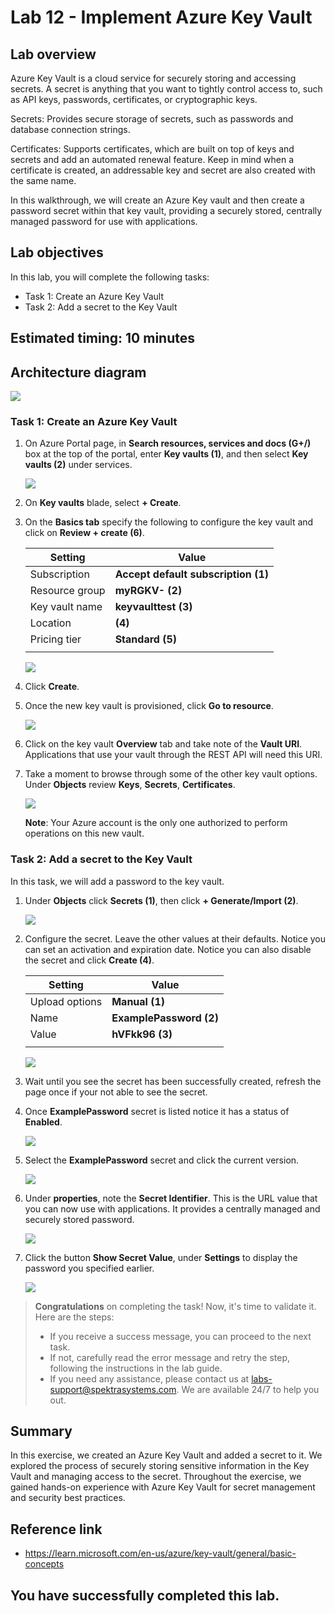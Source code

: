 # Lab 12 - Implement Azure Key Vault

## Lab overview

Azure Key Vault is a cloud service for securely storing and accessing secrets. A secret is anything that you want to tightly control access to, such as API keys, passwords, certificates, or cryptographic keys. 

Secrets: Provides secure storage of secrets, such as passwords and database connection strings.

Certificates: Supports certificates, which are built on top of keys and secrets and add an automated renewal feature. Keep in mind when a certificate is created, an addressable key and secret are also created with the same name.

In this walkthrough, we will create an Azure Key vault and then create a password secret within that key vault, providing a securely stored, centrally managed password for use with applications.

## Lab objectives

In this lab, you will complete the following tasks:

+ Task 1: Create an Azure Key Vault
+ Task 2: Add a secret to the Key Vault

## Estimated timing: 10 minutes

## Architecture diagram

![](../images/az900lab12.png)

### Task 1: Create an Azure Key Vault

1. On Azure Portal page, in **Search resources, services and docs (G+/)** box at the top of the portal, enter **Key vaults (1)**, and then select **Key vaults (2)** under services.

   ![](../images/lab12-image1.png)
  
1. On **Key vaults** blade, select **+ Create**.

1. On the **Basics tab** specify the following to configure the key vault and click on **Review + create (6)**.

    | Setting | Value | 
    | --- | --- |
    | Subscription | **Accept default subscription (1)** |
    | Resource group | **myRGKV-<inject key="DeploymentID" enableCopy="false" /> (2)**  |
    | Key vault name | **keyvaulttest<inject key="DeploymentID" enableCopy="false" /> (3)** |
    | Location | **<inject key="Region" enableCopy="false"/> (4)** |
    | Pricing tier | **Standard (5)** |
    | | |

    ![](../images/lab12-image2.png)
   
1. Click **Create**. 

1. Once the new key vault is provisioned, click **Go to resource**.

   ![](../images/lab12-image3.png)

1. Click on the key vault **Overview** tab and take note of the **Vault URI**. Applications that use your vault through the REST API will need this URI.

1. Take a moment to browse through some of the other key vault options. Under **Objects** review **Keys**, **Secrets**, **Certificates**.

    ![](../images/lab12-image4.png)
   
   **Note**: Your Azure account is the only one authorized to perform operations on this new vault.
   
### Task 2: Add a secret to the Key Vault
        
In this task, we will add a password to the key vault. 

1. Under **Objects** click **Secrets (1)**, then click **+ Generate/Import (2)**.

   ![](../images/lab12-image5.png)
   
1. Configure the secret. Leave the other values at their defaults. Notice you can set an activation and expiration date. Notice you can also disable the secret and click **Create (4)**.

    | Setting | Value | 
    | --- | --- |
    | Upload options | **Manual (1)** |
    | Name | **ExamplePassword (2)** |
    | Value | **hVFkk96 (3)** |
    | | |

    ![](../images/lab12-image6.png)
   
1. Wait until you see the secret has been successfully created, refresh the page once if your not able to see the secret.

1. Once **ExamplePassword** secret is listed notice it has a status of **Enabled**.

    ![](../images/lab12-image7.png)

1. Select the **ExamplePassword** secret and click the current version.

   ![](../images/lab12-image9.png)

1. Under **properties**, note the **Secret Identifier**. This is the URL value that you can now use with applications. It provides a centrally managed and securely stored password. 

   ![](../images/lab12-image10.png)
   
1. Click the button **Show Secret Value**, under **Settings** to display the password you specified earlier.

   ![](../images/lab12-image11.png)

 <validation step="56a44935-46cd-410d-9304-81c9dfd8af4d" />

 > **Congratulations** on completing the task! Now, it's time to validate it. Here are the steps:
 > - If you receive a success message, you can proceed to the next task.
 > - If not, carefully read the error message and retry the step, following the instructions in the lab guide. 
 > - If you need any assistance, please contact us at labs-support@spektrasystems.com. We are available 24/7 to help you out.

## Summary
In this exercise, we created an Azure Key Vault and added a secret to it. We explored the process of securely storing sensitive information in the Key Vault and managing access to the secret. Throughout the exercise, we gained hands-on experience with Azure Key Vault for secret management and security best practices.

## Reference link

- https://learn.microsoft.com/en-us/azure/key-vault/general/basic-concepts
  
## You have successfully completed this lab.
